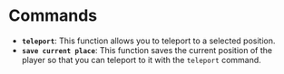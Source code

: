 # Commands

- **`teleport`**: This function allows you to teleport to a selected position.
- **`save current place`**: This function saves the current position of the player so that you can teleport to it with the `teleport` command.